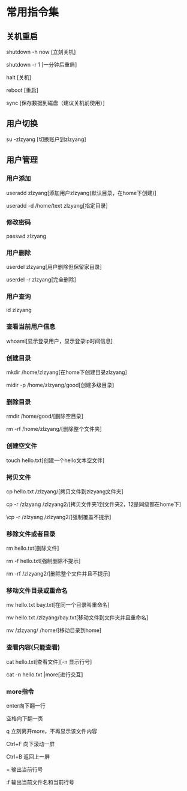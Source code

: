 # 常用指令集

## 关机重启
shutdown -h now [立刻关机]

shutdown -r 1   [一分钟后重启]

halt [关机]

reboot [重启]

sync [保存数据到磁盘（建议关机前使用）]

## 用户切换
su -zlzyang [切换账户到zlzyang]
## 用户管理
### 用户添加
useradd zlzyang[添加用户zlzyang(默认目录，在home下创建)]

useradd -d /home/text zlzyang[指定目录]
### 修改密码
passwd zlzyang
### 用户删除
userdel zlzyang[用户删除但保留家目录]

userdel -r zlzyang[完全删除]
### 用户查询
id zlzyang
### 查看当前用户信息
whoami[显示登录用户，显示登录ip时间信息]
### 创建目录
mkdir /home/zlzyang[在home下创建目录zlzyang]

midir -p /home/zlzyang/good[创建多级目录]
### 删除目录
rmdir /home/good/[删除空目录]

rm -rf /home/zlzyang/[删除整个文件夹]
### 创建空文件
touch hello.txt[创建一个hello文本空文件]
### 拷贝文件
cp hello.txt /zlzyang/[拷贝文件到zlzyang文件夹]

cp -r /zlzyang /zlzyang2/[拷贝文件夹1到文件夹2，12是同级都在home下]

\cp -r /zlzyang /zlzyang2/[强制覆盖不提示]
### 移除文件或者目录
rm hello.txt[删除文件]

rm -f hello.txt[强制删除不提示]

rm -rf /zlzyang2/[删除整个文件并且不提示]
### 移动文件目录或重命名
mv hello.txt bay.txt[在同一个目录叫重命名]

mv hello.txt /zlzyang/bay.txt[移动文件到文件夹并且重命名]

mv /zlzyang/ /home/[移动目录到home]
### 查看内容(只能查看)
cat hello.txt[查看文件][-n 显示行号]

cat -n hello.txt |more[进行交互]
### more指令
 enter向下翻一行

 空格向下翻一页

 q 立刻离开more，不再显示该文件内容

 Ctrl+F 向下滚动一屏

 Ctrl+B 返回上一屏

 = 输出当前行号

 :f 输出当前文件名和当前行号
